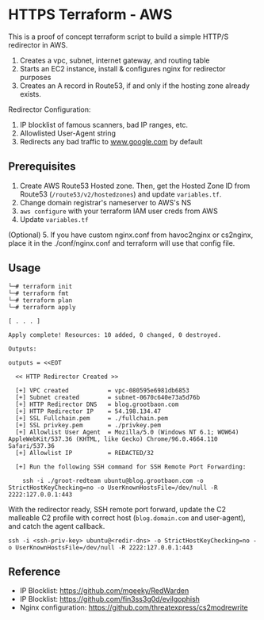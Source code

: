 # HTTPS Terraform - AWS 

This is a proof of concept terraform script to build a simple HTTP/S redirector in AWS. 

1. Creates a vpc, subnet, internet gateway, and routing table 
2. Starts an EC2 instance, install & configures nginx for redirector purposes 
3. Creates an A record in Route53, if and only if the hosting zone already exists. 

Redirector Configuration:

1. IP blocklist of famous scanners, bad IP ranges, etc. 
2. Allowlisted User-Agent string 
3. Redirects any bad traffic to www.google.com by default 

## Prerequisites 
1. Create AWS Route53 Hosted zone. Then, get the Hosted Zone ID from Route53 (`/route53/v2/hostedzones`) and update `variables.tf`.
2. Change domain registrar's nameserver to AWS's NS 
3. `aws configure` with your terraform IAM user creds from AWS 
4. Update `variables.tf` 

(Optional) 5. If you have custom nginx.conf from havoc2nginx or cs2nginx, place it in the ./conf/nginx.conf and terraform will use that config file.

## Usage 
```
└─# terraform init
└─# terraform fmt
└─# terraform plan 
└─# terraform apply 

[ . . . ] 

Apply complete! Resources: 10 added, 0 changed, 0 destroyed.

Outputs:

outputs = <<EOT
  
  << HTTP Redirector Created >> 

  [+] VPC created           = vpc-080595e6981db6853
  [+] Subnet created        = subnet-0670c640e73a5d76b
  [+] HTTP Redirector DNS   = blog.grootbaon.com 
  [+] HTTP Redirector IP    = 54.198.134.47
  [+] SSL Fullchain.pem     = ./fullchain.pem
  [+] SSL privkey.pem       = ./privkey.pem
  [+] Allowlist User Agent  = Mozilla/5.0 (Windows NT 6.1; WOW64) AppleWebKit/537.36 (KHTML, like Gecko) Chrome/96.0.4664.110 Safari/537.36
  [+] Allowlist IP          = REDACTED/32

  [+] Run the following SSH command for SSH Remote Port Forwarding: 
    
    ssh -i ./groot-redteam ubuntu@blog.grootbaon.com -o StrictHostKeyChecking=no -o UserKnownHostsFile=/dev/null -R 2222:127.0.0.1:443
```

With the redirector ready, SSH remote port forward, update the C2 malleable C2 profile with correct host (`blog.domain.com` and user-agent), and catch the agent callback.

```
ssh -i <ssh-priv-key> ubuntu@<redir-dns> -o StrictHostKeyChecking=no -o UserKnownHostsFile=/dev/null -R 2222:127.0.0.1:443
```


## Reference 
- IP Blocklist: https://github.com/mgeeky/RedWarden
- IP Blocklist: https://github.com/fin3ss3g0d/evilgophish
- Nginx configuration: https://github.com/threatexpress/cs2modrewrite